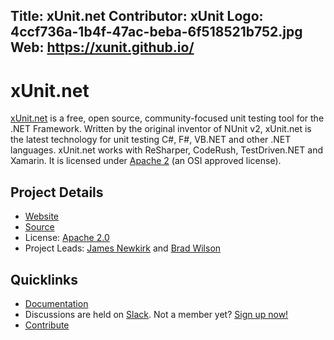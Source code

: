 Title: xUnit.net
Contributor: xUnit
Logo: 4ccf736a-1b4f-47ac-beba-6f518521b752.jpg
Web: https://xunit.github.io/
---
# xUnit.net

[xUnit.net](https://xunit.github.io/) is a free, open source, community-focused unit testing tool for the .NET Framework. Written by the original inventor of NUnit v2, xUnit.net is the latest technology for unit testing C#, F#, VB.NET and other .NET languages. xUnit.net works with ReSharper, CodeRush, TestDriven.NET and Xamarin. It is licensed under [Apache 2](https://opensource.org/licenses/Apache-2.0) (an OSI approved license).

## Project Details

* [Website](https://xunit.github.io)
* [Source](https://github.com/xunit/xunit)
* License: [Apache 2.0](https://opensource.org/licenses/Apache-2.0)
* Project Leads: [James Newkirk](https://github.com/jnewkirk) and [Brad Wilson](https://github.com/bradwilson)

## Quicklinks

* [Documentation](https://xunit.github.io/#documentation)
* Discussions are held on [Slack](https://xunit.slack.com/). Not a member yet? [Sign up now!](https://xunit-slackin.herokuapp.com/)
* [Contribute](https://github.com/xunit/xunit/blob/master/CONTRIBUTING.md)
